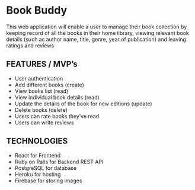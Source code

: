# Book Buddy

This web application will enable a user to manage their book collection by keeping record of all the books in their home library, viewing relevant book details (such as author name, title, genre, year of publication) and leaving ratings and reviews 

## FEATURES / MVP’s
- User authentication
- Add different books (create)
- View books list (read)
- View individual book details (read)
- Update the details of the book for new editions (update)
- Delete books (delete)
- Users can rate books they’ve read
- Users can write reviews

## TECHNOLOGIES
- React for Frontend
- Ruby on Rails for Backend REST API
- PostgreSQL for database 
- Heroku for hosting
- Firebase for storing images
